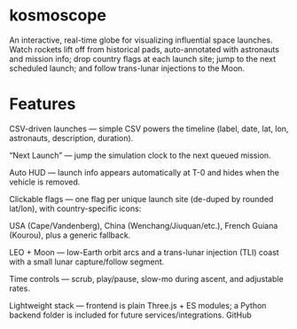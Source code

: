 # kosmoscope

An interactive, real-time globe for visualizing influential space launches. Watch rockets lift off from historical pads, auto-annotated with astronauts and mission info; drop country flags at each launch site; jump to the next scheduled launch; and follow trans-lunar injections to the Moon.

# Features

CSV-driven launches — simple CSV powers the timeline (label, date, lat, lon, astronauts, description, duration).

“Next Launch” — jump the simulation clock to the next queued mission.

Auto HUD — launch info appears automatically at T-0 and hides when the vehicle is removed.

Clickable flags — one flag per unique launch site (de-duped by rounded lat/lon), with country-specific icons:

USA (Cape/Vandenberg), China (Wenchang/Jiuquan/etc.), French Guiana (Kourou), plus a generic fallback.

LEO + Moon — low-Earth orbit arcs and a trans-lunar injection (TLI) coast with a small lunar capture/follow segment.

Time controls — scrub, play/pause, slow-mo during ascent, and adjustable rates.

Lightweight stack — frontend is plain Three.js + ES modules; a Python backend folder is included for future services/integrations. 
GitHub
